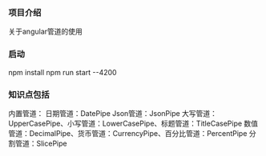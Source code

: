 ### 项目介绍
关于angular管道的使用


### 启动
npm install 
npm run start --4200

### 知识点包括
内置管道：
    日期管道：DatePipe
    Json管道：JsonPipe
    大写管道：UpperCasePipe、小写管道：LowerCasePipe、标题管道：TitleCasePipe
    数值管道：DecimalPipe、货币管道：CurrencyPipe、百分比管道：PercentPipe
    分割管道：SlicePipe

